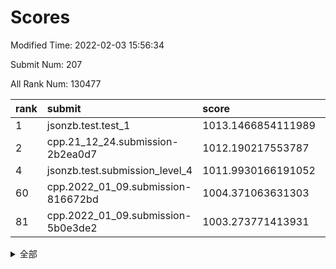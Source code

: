 # Scores

Modified Time: 2022-02-03 15:56:34

Submit Num: 207

All Rank Num: 130477

| rank |               submit               |       score        |       sigma        | pk_num |
| :--- | :--------------------------------- | :----------------- | :----------------- | :----- |
| 1    | jsonzb.test.test_1                 | 1013.1466854111989 | 0.8151467444823914 | 2519   |
| 2    | cpp.21_12_24.submission-2b2ea0d7   | 1012.190217553787  | 0.792969081058592  | 2522   |
| 4    | jsonzb.test.submission_level_4     | 1011.9930166191052 | 0.8121315536028072 | 2521   |
| 60   | cpp.2022_01_09.submission-816672bd | 1004.371063631303  | 0.7075232641564058 | 2520   |
| 81   | cpp.2022_01_09.submission-5b0e3de2 | 1003.273771413931  | 0.7204037730870847 | 2518   |


<details>
<summary>全部</summary>

| rank |                 submit                 |       score        |       sigma        | pk_num |
| :--- | :------------------------------------- | :----------------- | :----------------- | :----- |
| 1    | jsonzb.test.test_1                     | 1013.1466854111989 | 0.8151467444823914 | 2519   |
| 2    | cpp.21_12_24.submission-2b2ea0d7       | 1012.190217553787  | 0.792969081058592  | 2522   |
| 3    | gobigger.level_3.submission_level_3_19 | 1012.0769825721671 | 0.7538178721232954 | 2519   |
| 4    | jsonzb.test.submission_level_4         | 1011.9930166191052 | 0.8121315536028072 | 2521   |
| 5    | gobigger.level_3.submission_level_3_3  | 1011.55489854632   | 0.8069123463409992 | 2521   |
| 6    | gobigger.level_3.submission_level_3_9  | 1011.5153742486037 | 0.7835975170481075 | 2518   |
| 7    | gobigger.level_3.submission_level_3_33 | 1011.260485990887  | 0.7821215351228888 | 2526   |
| 8    | gobigger.level_3.submission_level_3_18 | 1011.2330251892995 | 0.7743461320127379 | 2526   |
| 9    | gobigger.level_3.submission_level_3_32 | 1011.1414297513121 | 0.7702243510076195 | 2523   |
| 10   | gobigger.level_3.submission_level_3_13 | 1010.9272601024385 | 0.7716133097644605 | 2521   |
| 11   | gobigger.level_3.submission_level_3_30 | 1010.8766027153356 | 0.7732424710907702 | 2519   |
| 12   | gobigger.level_3.submission_level_3_25 | 1010.8722658909775 | 0.7588080090778107 | 2518   |
| 13   | gobigger.level_3.submission_level_3_38 | 1010.7624362845731 | 0.7496943476081952 | 2519   |
| 14   | gobigger.level_3.submission_level_3_26 | 1010.6316659349519 | 0.7682925168236335 | 2521   |
| 15   | gobigger.level_3.submission_level_3_4  | 1010.5571086121475 | 0.7533953758534865 | 2524   |
| 16   | gobigger.level_3.submission_level_3_14 | 1010.5159496973988 | 0.7730823395682772 | 2526   |
| 17   | gobigger.level_3.submission_level_3_29 | 1010.485636436017  | 0.7692930881472101 | 2519   |
| 18   | gobigger.level_3.submission_level_3_35 | 1010.4516305169929 | 0.7868448277902346 | 2522   |
| 19   | gobigger.level_3.submission_level_3_44 | 1010.4114506331846 | 0.7580377946086946 | 2524   |
| 20   | gobigger.level_3.submission_level_3_31 | 1010.3233677165563 | 0.7713392567529246 | 2523   |
| 21   | gobigger.level_3.submission_level_3_49 | 1010.2979454661039 | 0.7876756894903563 | 2520   |
| 22   | gobigger.level_3.submission_level_3_46 | 1010.2242983353343 | 0.7646655821777129 | 2525   |
| 23   | gobigger.level_3.submission_level_3_34 | 1010.1880034125863 | 0.7664877939089847 | 2524   |
| 24   | gobigger.level_3.submission_level_3_17 | 1010.1233858957187 | 0.7646552541250415 | 2519   |
| 25   | gobigger.level_3.submission_level_3_47 | 1010.0392238444086 | 0.7618734406285256 | 2520   |
| 26   | gobigger.level_3.submission_level_3_27 | 1009.9968212764203 | 0.7425414979180223 | 2521   |
| 27   | gobigger.level_3.submission_level_3_1  | 1009.9710924484747 | 0.7420027229499273 | 2516   |
| 28   | gobigger.level_3.submission_level_3_16 | 1009.9180054104061 | 0.7401364109964301 | 2515   |
| 29   | gobigger.level_3.submission_level_3_21 | 1009.8985432863587 | 0.7541523638230454 | 2523   |
| 30   | gobigger.level_3.submission_level_3_20 | 1009.8931226915412 | 0.74531607167497   | 2526   |
| 31   | gobigger.level_3.submission_level_3_37 | 1009.8114211050128 | 0.7783506747651667 | 2522   |
| 32   | gobigger.level_3.submission_level_3_0  | 1009.7638803425594 | 0.7609422674846799 | 2523   |
| 33   | gobigger.level_3.submission_level_3_22 | 1009.7575837528374 | 0.7530559875018137 | 2522   |
| 34   | gobigger.level_3.submission_level_3_12 | 1009.7547892239344 | 0.75943419194837   | 2523   |
| 35   | gobigger.level_3.submission_level_3_36 | 1009.6977406082982 | 0.7702184723817229 | 2520   |
| 36   | gobigger.level_3.submission_level_3_15 | 1009.6914934736877 | 0.7558820600110115 | 2520   |
| 37   | gobigger.level_3.submission_level_3_7  | 1009.5414760149724 | 0.7580213744329728 | 2523   |
| 38   | gobigger.level_3.submission_level_3_48 | 1009.5305878128088 | 0.7500261148361522 | 2517   |
| 39   | gobigger.level_3.submission_level_3_28 | 1009.5187755404731 | 0.772072870173931  | 2524   |
| 40   | gobigger.level_3.submission_level_3_40 | 1009.5176610382624 | 0.754946784529691  | 2521   |
| 41   | gobigger.level_3.submission_level_3_6  | 1009.4877359236449 | 0.7392267755735281 | 2523   |
| 42   | gobigger.level_3.submission_level_3_43 | 1009.4470594739483 | 0.7648164702315735 | 2520   |
| 43   | gobigger.level_3.submission_level_3_10 | 1009.3809459664981 | 0.7579318980279722 | 2524   |
| 44   | gobigger.level_3.submission_level_3_45 | 1009.2951214678644 | 0.7357944799257649 | 2523   |
| 45   | gobigger.level_3.submission_level_3_23 | 1009.2105198618611 | 0.7598923387358358 | 2518   |
| 46   | gobigger.level_3.submission_level_3_2  | 1009.1161685418288 | 0.7446708985345041 | 2519   |
| 47   | gobigger.level_3.submission_level_3_5  | 1009.0678342278791 | 0.7777150641638465 | 2523   |
| 48   | gobigger.level_3.submission_level_3_39 | 1008.9742787227865 | 0.7445386143221788 | 2519   |
| 49   | gobigger.level_3.submission_level_3_41 | 1008.879841379125  | 0.7344423969125702 | 2517   |
| 50   | gobigger.level_3.submission_level_3_11 | 1008.6578175417486 | 0.7569940851208907 | 2520   |
| 51   | gobigger.level_3.submission_level_3_8  | 1008.628661373445  | 0.7452471425174668 | 2518   |
| 52   | gobigger.level_3.submission_level_3_24 | 1008.2358315511626 | 0.754615709053469  | 2512   |
| 53   | gobigger.level_3.submission_level_3_42 | 1008.1580818118576 | 0.7414101742127424 | 2523   |
| 54   | gobigger.level_1.submission_level_1_32 | 1005.20967272644   | 0.7311408851798059 | 2520   |
| 55   | gobigger.level_1.submission_level_1_5  | 1004.9821096062748 | 0.736395724129118  | 2520   |
| 56   | gobigger.level_1.submission_level_1_21 | 1004.7850073697041 | 0.7258918247668315 | 2519   |
| 57   | gobigger.level_1.submission_level_1_7  | 1004.5875978556566 | 0.7193868379375096 | 2517   |
| 58   | gobigger.level_1.submission_level_1_15 | 1004.471311719301  | 0.7324069794614643 | 2523   |
| 59   | gobigger.level_1.submission_level_1_40 | 1004.3984855629052 | 0.7205489048384738 | 2518   |
| 60   | cpp.2022_01_09.submission-816672bd     | 1004.371063631303  | 0.7075232641564058 | 2520   |
| 61   | gobigger.level_1.submission_level_1_10 | 1004.3626210607455 | 0.7188832201801569 | 2524   |
| 62   | gobigger.level_1.submission_level_1_31 | 1004.3191213476185 | 0.7138268036610004 | 2524   |
| 63   | gobigger.level_1.submission_level_1_18 | 1004.2529763355269 | 0.7277525034697712 | 2519   |
| 64   | gobigger.level_1.submission_level_1_23 | 1004.2279171795124 | 0.7202576915527299 | 2520   |
| 65   | gobigger.level_1.submission_level_1_49 | 1004.1650003694706 | 0.7274590834320244 | 2521   |
| 66   | gobigger.level_1.submission_level_1_4  | 1004.0511048946474 | 0.7138681156784885 | 2521   |
| 67   | gobigger.level_1.submission_level_1_42 | 1003.9427590438338 | 0.7132068878894088 | 2522   |
| 68   | gobigger.level_1.submission_level_1_8  | 1003.9406833356709 | 0.7122294725499284 | 2528   |
| 69   | gobigger.level_1.submission_level_1_6  | 1003.9265034170502 | 0.7216065810318837 | 2523   |
| 70   | gobigger.level_1.submission_level_1_26 | 1003.7775789383544 | 0.7122757229210871 | 2521   |
| 71   | gobigger.level_1.submission_level_1_28 | 1003.7626452395625 | 0.7104863286682667 | 2522   |
| 72   | gobigger.level_1.submission_level_1_29 | 1003.7598670866615 | 0.7134940517958265 | 2523   |
| 73   | gobigger.level_1.submission_level_1_20 | 1003.7227730500069 | 0.7283047283627294 | 2522   |
| 74   | gobigger.level_1.submission_level_1_1  | 1003.7176666215292 | 0.7109952703928808 | 2522   |
| 75   | gobigger.level_1.submission_level_1_24 | 1003.6786630056878 | 0.703836592171761  | 2525   |
| 76   | gobigger.level_1.submission_level_1_37 | 1003.5326850071318 | 0.7162374556852936 | 2520   |
| 77   | gobigger.level_1.submission_level_1_41 | 1003.488688369012  | 0.7130734339824716 | 2516   |
| 78   | gobigger.level_1.submission_level_1_48 | 1003.4644372162543 | 0.7146178507527058 | 2522   |
| 79   | gobigger.level_1.submission_level_1_36 | 1003.3060385221655 | 0.715235963512209  | 2521   |
| 80   | gobigger.level_1.submission_level_1_11 | 1003.2914629400432 | 0.7002960669612219 | 2524   |
| 81   | cpp.2022_01_09.submission-5b0e3de2     | 1003.273771413931  | 0.7204037730870847 | 2518   |
| 82   | gobigger.level_1.submission_level_1_38 | 1003.202611785713  | 0.7167381484106055 | 2525   |
| 83   | gobigger.level_1.submission_level_1_9  | 1003.1981836661004 | 0.7134974980540082 | 2520   |
| 84   | gobigger.level_1.submission_level_1_47 | 1003.1425034553009 | 0.7138189164186041 | 2525   |
| 85   | gobigger.level_1.submission_level_1_34 | 1003.0989529149158 | 0.7173405105331867 | 2523   |
| 86   | gobigger.level_1.submission_level_1_12 | 1003.0617491121347 | 0.7170880249942632 | 2520   |
| 87   | gobigger.level_1.submission_level_1_35 | 1003.0086417767384 | 0.7257439532316377 | 2524   |
| 88   | gobigger.level_1.submission_level_1_27 | 1003.0025818260475 | 0.7156818552654798 | 2517   |
| 89   | gobigger.level_1.submission_level_1_13 | 1002.945490012522  | 0.7165907403753425 | 2521   |
| 90   | gobigger.level_1.submission_level_1_43 | 1002.9312461907828 | 0.7166501973260072 | 2527   |
| 91   | gobigger.level_1.submission_level_1_25 | 1002.9236242258798 | 0.7069160419290386 | 2522   |
| 92   | gobigger.level_1.submission_level_1_0  | 1002.9215891234497 | 0.7145389225777938 | 2520   |
| 93   | gobigger.level_1.submission_level_1_45 | 1002.9096589632491 | 0.7161664845735799 | 2521   |
| 94   | gobigger.level_1.submission_level_1_30 | 1002.8802103553573 | 0.7214279178488613 | 2524   |
| 95   | gobigger.level_1.submission_level_1_2  | 1002.8591076252062 | 0.7191791095642819 | 2520   |
| 96   | gobigger.level_1.submission_level_1_16 | 1002.8361614130602 | 0.7221348183788252 | 2519   |
| 97   | gobigger.level_1.submission_level_1_46 | 1002.7214046511759 | 0.7059885292250626 | 2522   |
| 98   | gobigger.level_1.submission_level_1_39 | 1002.695606898791  | 0.7163907287386888 | 2525   |
| 99   | gobigger.level_1.submission_level_1_33 | 1002.6753542704847 | 0.7045644004862771 | 2522   |
| 100  | gobigger.level_1.submission_level_1_22 | 1002.6599019275106 | 0.7214001357063884 | 2520   |
| 101  | gobigger.level_1.submission_level_1_19 | 1002.6140523571282 | 0.7092650438050978 | 2519   |
| 102  | gobigger.level_1.submission_level_1_44 | 1002.5732129658097 | 0.7166102145166832 | 2519   |
| 103  | gobigger.level_1.submission_level_1_17 | 1002.5643373815396 | 0.7165012360942632 | 2517   |
| 104  | gobigger.level_1.submission_level_1_3  | 1002.3968596682672 | 0.712225890124386  | 2517   |
| 105  | gobigger.level_1.submission_level_1_14 | 1002.1591059044306 | 0.7104319073726048 | 2519   |
| 106  | gobigger.random.submission_random_5    | 997.1640489455962  | 0.7060231347307293 | 2523   |
| 107  | gobigger.random.submission_random_14   | 996.823049200774   | 0.7028419924020679 | 2523   |
| 108  | gobigger.random.submission_random_41   | 996.7655902417016  | 0.726784838224371  | 2522   |
| 109  | gobigger.random.submission_random_12   | 996.7292687503141  | 0.7049935685414551 | 2526   |
| 110  | gobigger.random.submission_random_8    | 996.6946443388997  | 0.7144083092336192 | 2514   |
| 111  | gobigger.random.submission_random_30   | 996.6713223264464  | 0.707109683361259  | 2519   |
| 112  | gobigger.random.submission_random_27   | 996.5305709915054  | 0.7145285745615706 | 2518   |
| 113  | gobigger.random.submission_random_18   | 996.5033117744058  | 0.7034907299169546 | 2519   |
| 114  | gobigger.random.submission_random_35   | 996.4740602809462  | 0.7070420726272139 | 2522   |
| 115  | gobigger.random.submission_random_1    | 996.3244576733297  | 0.7142063293453172 | 2526   |
| 116  | gobigger.random.submission_random_3    | 996.2237864111703  | 0.7138856300861558 | 2522   |
| 117  | gobigger.random.submission_random_22   | 996.1582117094559  | 0.7046497856591994 | 2518   |
| 118  | gobigger.random.submission_random_33   | 996.1335921271739  | 0.7109783608488001 | 2524   |
| 119  | gobigger.random.submission_random_13   | 996.1134473086489  | 0.7042674977048059 | 2524   |
| 120  | gobigger.random.submission_random_7    | 996.1029983403982  | 0.7012574115007508 | 2518   |
| 121  | gobigger.random.submission_random_25   | 996.0339224133418  | 0.709809138195937  | 2522   |
| 122  | gobigger.random.submission_random_32   | 995.915952898797   | 0.7267699061745019 | 2521   |
| 123  | gobigger.random.submission_random_2    | 995.8594324741803  | 0.721669437552625  | 2520   |
| 124  | gobigger.random.submission_random_31   | 995.8500035360246  | 0.7246861373037107 | 2521   |
| 125  | gobigger.random.submission_random_9    | 995.8050517742139  | 0.7111893813250479 | 2514   |
| 126  | gobigger.random.submission_random_38   | 995.7630760147402  | 0.7057982656997098 | 2520   |
| 127  | gobigger.random.submission_random_28   | 995.6107972321782  | 0.7108567326110944 | 2523   |
| 128  | gobigger.random.submission_random_37   | 995.5709656506366  | 0.7142520514246391 | 2523   |
| 129  | gobigger.random.submission_random_39   | 995.5538689193609  | 0.7143699858534877 | 2519   |
| 130  | gobigger.random.submission_random_26   | 995.5538673243432  | 0.6993069486262206 | 2524   |
| 131  | gobigger.random.submission_random_6    | 995.5480819714766  | 0.7256501096969973 | 2525   |
| 132  | gobigger.random.submission_random_36   | 995.5283353768716  | 0.711265275096556  | 2524   |
| 133  | gobigger.random.submission_random_10   | 995.5196494629258  | 0.7144487025606074 | 2524   |
| 134  | gobigger.random.submission_random_24   | 995.5090878802145  | 0.7302899844974526 | 2523   |
| 135  | gobigger.random.submission_random_0    | 995.4165845382142  | 0.7233465462065204 | 2520   |
| 136  | gobigger.random.submission_random_19   | 995.399896450551   | 0.694593581919054  | 2519   |
| 137  | gobigger.random.submission_random_29   | 995.3895429097909  | 0.7107297372693714 | 2523   |
| 138  | gobigger.random.submission_random_40   | 995.3883599809061  | 0.7119233200336201 | 2520   |
| 139  | gobigger.random.submission_random_47   | 995.3797618499092  | 0.7106196624807762 | 2521   |
| 140  | gobigger.random.submission_random_48   | 995.24397349346    | 0.7118571588638524 | 2523   |
| 141  | gobigger.random.submission_random_45   | 995.2236987323065  | 0.7034372272749866 | 2523   |
| 142  | gobigger.random.submission_random_34   | 995.2195980820153  | 0.7106922496582332 | 2523   |
| 143  | gobigger.random.submission_random_49   | 995.1727232476367  | 0.7080787247728441 | 2525   |
| 144  | gobigger.random.submission_random_20   | 995.1074045987752  | 0.7026998414326764 | 2519   |
| 145  | gobigger.random.submission_random_21   | 995.0992307032936  | 0.7207016330673721 | 2521   |
| 146  | gobigger.random.submission_random_15   | 995.0682021143025  | 0.7231646338533352 | 2518   |
| 147  | gobigger.random.submission_random_17   | 995.065257264411   | 0.6976848389619271 | 2521   |
| 148  | gobigger.random.submission_random_42   | 995.0606900196087  | 0.7186061978917258 | 2529   |
| 149  | gobigger.random.submission_random_44   | 995.003857959602   | 0.7096230328755649 | 2520   |
| 150  | gobigger.random.submission_random_4    | 994.967409107338   | 0.7226447483203448 | 2524   |
| 151  | gobigger.random.submission_random_23   | 994.9635994562799  | 0.7183370318976453 | 2522   |
| 152  | gobigger.random.submission_random_46   | 994.8727064097242  | 0.7167346527128169 | 2521   |
| 153  | gobigger.random.submission_random_16   | 994.7063748375116  | 0.7112511823625369 | 2524   |
| 154  | gobigger.random.submission_random_43   | 994.4854836768999  | 0.7105194014871635 | 2526   |
| 155  | gobigger.random.submission_random_11   | 994.159281302969   | 0.7238720785714561 | 2522   |
| 156  | gobigger.level_2.submission_level_2_20 | 993.9694281633473  | 0.727963096235223  | 2522   |
| 157  | gobigger.level_2.submission_level_2_0  | 993.8637130669848  | 0.7340790545121357 | 2518   |
| 158  | gobigger.level_2.submission_level_2_11 | 993.7822776874174  | 0.72719961897276   | 2521   |
| 159  | gobigger.level_2.submission_level_2_9  | 993.4622821053019  | 0.7354342930849616 | 2522   |
| 160  | gobigger.level_2.submission_level_2_31 | 993.3926481857178  | 0.727344429304335  | 2519   |
| 161  | gobigger.level_2.submission_level_2_22 | 993.2073149536401  | 0.751479416650618  | 2517   |
| 162  | gobigger.level_2.submission_level_2_30 | 992.935256612749   | 0.7324755562671756 | 2524   |
| 163  | gobigger.level_2.submission_level_2_46 | 992.829955435605   | 0.7410324553546487 | 2523   |
| 164  | gobigger.level_2.submission_level_2_2  | 992.8117422118494  | 0.7450035567074186 | 2523   |
| 165  | gobigger.level_2.submission_level_2_37 | 992.7061016169797  | 0.7450348124453957 | 2518   |
| 166  | gobigger.level_2.submission_level_2_36 | 992.6998934827559  | 0.7685075854853911 | 2520   |
| 167  | gobigger.level_2.submission_level_2_40 | 992.6940696383334  | 0.7416520588994142 | 2520   |
| 168  | gobigger.level_2.submission_level_2_1  | 992.6926418676659  | 0.7343944340684948 | 2522   |
| 169  | gobigger.level_2.submission_level_2_47 | 992.6750006313554  | 0.752638890117841  | 2525   |
| 170  | gobigger.level_2.submission_level_2_13 | 992.6559795170299  | 0.7409843555476225 | 2527   |
| 171  | gobigger.level_2.submission_level_2_14 | 992.5279444968364  | 0.7322687977196627 | 2520   |
| 172  | gobigger.level_2.submission_level_2_18 | 992.5092503955383  | 0.7395972924484271 | 2518   |
| 173  | gobigger.level_2.submission_level_2_17 | 992.5041608512909  | 0.7460370421246348 | 2518   |
| 174  | gobigger.level_2.submission_level_2_24 | 992.4444445751542  | 0.764944914151956  | 2522   |
| 175  | gobigger.level_2.submission_level_2_3  | 992.4236380202304  | 0.7435970773352023 | 2519   |
| 176  | gobigger.level_2.submission_level_2_43 | 992.3363170208751  | 0.7373818528885426 | 2525   |
| 177  | gobigger.level_2.submission_level_2_34 | 992.320640980438   | 0.7318317505039913 | 2523   |
| 178  | gobigger.level_2.submission_level_2_5  | 992.2947849432475  | 0.7280025106083118 | 2524   |
| 179  | gobigger.level_2.submission_level_2_27 | 992.2740641498992  | 0.7306860281414581 | 2524   |
| 180  | gobigger.level_2.submission_level_2_39 | 992.2589471802386  | 0.7469050075903142 | 2518   |
| 181  | gobigger.level_2.submission_level_2_41 | 992.2268361238828  | 0.7535083319060402 | 2517   |
| 182  | gobigger.level_2.submission_level_2_7  | 992.1614248809141  | 0.7368897750269044 | 2525   |
| 183  | gobigger.level_2.submission_level_2_32 | 992.095839198515   | 0.7249885277340191 | 2521   |
| 184  | gobigger.level_2.submission_level_2_29 | 992.0539400156836  | 0.7508982468919343 | 2519   |
| 185  | gobigger.level_2.submission_level_2_25 | 992.0148341537875  | 0.7350355969890813 | 2523   |
| 186  | gobigger.level_2.submission_level_2_16 | 991.9740520212439  | 0.7411596385505579 | 2520   |
| 187  | gobigger.level_2.submission_level_2_15 | 991.8165885298868  | 0.7793141858128088 | 2519   |
| 188  | gobigger.level_2.submission_level_2_8  | 991.6472746773483  | 0.7300097285890915 | 2522   |
| 189  | gobigger.level_2.submission_level_2_12 | 991.63624178176    | 0.7602704022190464 | 2522   |
| 190  | gobigger.level_2.submission_level_2_35 | 991.5533215125852  | 0.7468217029533067 | 2522   |
| 191  | gobigger.level_2.submission_level_2_49 | 991.5406944674356  | 0.762529631739398  | 2518   |
| 192  | gobigger.level_2.submission_level_2_6  | 991.5317773532895  | 0.7537091795109465 | 2521   |
| 193  | gobigger.level_2.submission_level_2_44 | 991.5151224772313  | 0.7510046857199203 | 2523   |
| 194  | gobigger.level_2.submission_level_2_33 | 991.5053268588089  | 0.7338774394476795 | 2517   |
| 195  | gobigger.level_2.submission_level_2_19 | 991.4332373259062  | 0.7410478378648258 | 2517   |
| 196  | gobigger.level_2.submission_level_2_48 | 991.4257333558618  | 0.7572953954677819 | 2522   |
| 197  | gobigger.level_2.submission_level_2_23 | 991.2971287779238  | 0.7535435239172628 | 2523   |
| 198  | gobigger.level_2.submission_level_2_45 | 991.1073069485928  | 0.7627125954414399 | 2525   |
| 199  | gobigger.level_2.submission_level_2_10 | 990.9452896975376  | 0.7565296323545292 | 2522   |
| 200  | gobigger.level_2.submission_level_2_28 | 990.8415597082734  | 0.7489393398603593 | 2518   |
| 201  | gobigger.level_2.submission_level_2_42 | 990.702177683006   | 0.7491263279392676 | 2523   |
| 202  | gobigger.level_2.submission_level_2_21 | 990.6865653435899  | 0.761381347553902  | 2526   |
| 203  | gobigger.level_2.submission_level_2_38 | 990.5859852858493  | 0.7687009965849764 | 2523   |
| 204  | gobigger.level_2.submission_level_2_26 | 990.4166049078884  | 0.7860021734969475 | 2525   |
| 205  | gobigger.level_2.submission_level_2_4  | 989.8286162852376  | 0.7501902052601913 | 2521   |
| 206  | gobigger.none.submission_none_0        | 977.5532072026585  | 1.4359181873841789 | 2523   |
| 207  | gobigger.none.submission_none_1        | 975.4773803510437  | 1.5307114191732778 | 2520   |

</details>